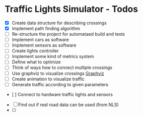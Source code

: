 # Traffic Lights Simulator - Todos

- [x] Create data structure for describing crossings 
- [x] Implement path finding algorithm  
- [ ] Re-structure the project for automataed build and tests  
- [ ] Implement cars as software
- [ ] Implement sensors as software
- [ ] Create lights controller
- [ ] Implement some kind of metrics system
- [ ] Define what to optimize
- [ ] Think of ways how to connect multiple crossings
- [ ] Use graphviz to visualize crossings [Graphviz](https://pypi.org/project/graphviz/)
- [ ] Create animation to visualize traffic
- [ ] Generate traffic according to given parameters
- [ ] Connect to hardware traffic lights and sensors
- [ ] Find out if real road data can be used (from NLS)
- [ ] 

